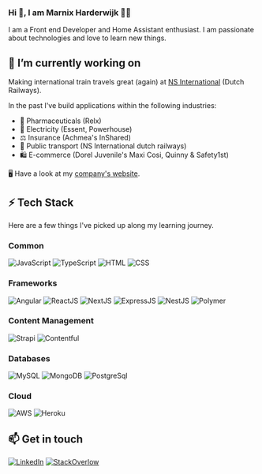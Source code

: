 ### Hi 👋, I am Marnix Harderwijk 👨‍💻

I am a Front end Developer and Home Assistant enthusiast. I am passionate about technologies and love to learn new things.

## 🔭 I’m currently working on

Making international train travels great (again) at [NS International](https://www.nsinternational.com) (Dutch Railways).

In the past I've build applications within the following industries:
- 💊 Pharmaceuticals (Relx)
- 🔌 Electricity (Essent, Powerhouse)
- ⚖️ Insurance (Achmea's InShared)
- 🚂 Public transport (NS International dutch railways)
- 🛍️ E-commerce (Dorel Juvenile's Maxi Cosi, Quinny & Safety1st)

🖥️ Have a look at my [company's website](https://www.rocketsciencebv.nl/).

## ⚡ Tech Stack

Here are a few things I've picked up along my learning journey.

### Common
![JavaScript](https://img.shields.io/badge/JavaScript-F7DF1E?style=for-the-badge&logo=javascript&logoColor=black)
![TypeScript](https://img.shields.io/badge/TypeScript-007ACC?style=for-the-badge&logo=typescript&logoColor=white)
![HTML](https://img.shields.io/badge/HTML5-E34F26?style=for-the-badge&logo=html5&logoColor=white)
![CSS](https://img.shields.io/badge/CSS-239120?&style=for-the-badge&logo=css3&logoColor=white)

### Frameworks
![Angular](https://img.shields.io/badge/Angular-DD0031?style=for-the-badge&logo=angular&logoColor=white)
![ReactJS](https://img.shields.io/badge/ReactJS-61DAFB?style=for-the-badge&logo=react&logoColor=white)
![NextJS](https://img.shields.io/badge/NextJS-FFFFFF?style=for-the-badge&logo=nextdotjs&logoColor=black)
![ExpressJS](https://img.shields.io/badge/Express.js-404D59?style=for-the-badge&logo=express)
![NestJS](https://img.shields.io/badge/NestJS%20-%23E0234E.svg?&style=for-the-badge&logo=nestjs&logoColor=white)
![Polymer](https://img.shields.io/badge/Polymer-FF4470&style=for-the-badge&logo=polymerproject&logoColor=white)

### Content Management
![Strapi](https://img.shields.io/badge/Strapi-2F2E8B?&style=for-the-badge&logo=strapi&logoColor=white)
![Contentful](https://img.shields.io/badge/Contentful-2478CC?&style=for-the-badge&logo=contentful&logoColor=white)

### Databases
![MySQL](https://img.shields.io/badge/MySQL-00000F?style=for-the-badge&logo=mysql&logoColor=white)
![MongoDB](https://img.shields.io/badge/MongoDB-4EA94B?style=for-the-badge&logo=mongodb&logoColor=white)
![PostgreSql](https://img.shields.io/badge/PostgreSQL-4169E1?style=for-the-badge&logo=postgresql&logoColor=white)

### Cloud
![AWS](https://img.shields.io/badge/AWS-232F3E?style=for-the-badge&logo=amazonaws&logoColor=white)
![Heroku](https://img.shields.io/badge/Heroku-430098?style=for-the-badge&logo=heroku&logoColor=white)

## 📫 Get in touch
[![LinkedIn](https://img.shields.io/badge/LinkedIn-0077B5?style=for-the-badge&logo=linkedin&logoColor=white)](https://in.linkedin.com/in/mrpharderwijk) [![StackOverlow](https://img.shields.io/badge/StackOverflow-F58025?style=for-the-badge&logo=stackoverflow&logoColor=white)](https://stackoverflow.com/u/2544348)


